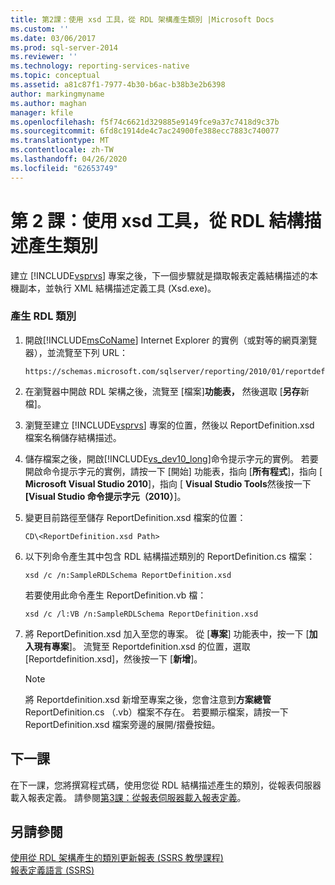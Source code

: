 ```yaml
---
title: 第2課：使用 xsd 工具，從 RDL 架構產生類別 |Microsoft Docs
ms.custom: ''
ms.date: 03/06/2017
ms.prod: sql-server-2014
ms.reviewer: ''
ms.technology: reporting-services-native
ms.topic: conceptual
ms.assetid: a81c87f1-7977-4b30-b6ac-b38b3e2b6398
author: markingmyname
ms.author: maghan
manager: kfile
ms.openlocfilehash: f5f74c6621d329885e9149fce9a37c7418d9c37b
ms.sourcegitcommit: 6fd8c1914de4c7ac24900fe388ecc7883c740077
ms.translationtype: MT
ms.contentlocale: zh-TW
ms.lasthandoff: 04/26/2020
ms.locfileid: "62653749"
---
```

# <a name="lesson-2-generate-classes-from-the-rdl-schema-using-the-xsd-tool"></a>第 2 課：使用 xsd 工具，從 RDL 結構描述產生類別
  建立 [!INCLUDE[vsprvs](../includes/vsprvs-md.md)] 專案之後，下一個步驟就是擷取報表定義結構描述的本機副本，並執行 XML 結構描述定義工具 (Xsd.exe)。  
  
### <a name="to-generate-the-rdl-classes"></a>產生 RDL 類別  
  
1.  開啟[!INCLUDE[msCoName](../includes/msconame-md.md)] Internet Explorer 的實例（或對等的網頁瀏覽器），並流覽至下列 URL：  
  
    ```  
    https://schemas.microsoft.com/sqlserver/reporting/2010/01/reportdefinition/ReportDefinition.xsd  
    ```  
  
2.  在瀏覽器中開啟 RDL 架構之後，流覽至 [檔案]**功能表，** 然後選取 [**另存**新檔]。  
  
3.  瀏覽至建立 [!INCLUDE[vsprvs](../includes/vsprvs-md.md)] 專案的位置，然後以 ReportDefinition.xsd 檔案名稱儲存結構描述。  
  
4.  儲存檔案之後，開啟[!INCLUDE[vs_dev10_long](../includes/vs-dev10-long-md.md)]命令提示字元的實例。 若要開啟命令提示字元的實例，請按一下 [開始] 功能表，指向 [**所有程式**]，指向 [ **Microsoft Visual Studio 2010**]，指向 [ **Visual Studio Tools**然後按一下 **[Visual Studio 命令提示字元（2010）**]。  
  
5.  變更目前路徑至儲存 ReportDefinition.xsd 檔案的位置：  
  
     `CD\<ReportDefinition.xsd Path>`  
  
6.  以下列命令產生其中包含 RDL 結構描述類別的 ReportDefinition.cs 檔案：  
  
     `xsd /c /n:SampleRDLSchema ReportDefinition.xsd`  
  
     若要使用此命令產生 ReportDefinition.vb 檔：  
  
     `xsd /c /l:VB /n:SampleRDLSchema ReportDefinition.xsd`  
  
7.  將 ReportDefinition.xsd 加入至您的專案。 從 [**專案**] 功能表中，按一下 [**加入現有專案**]。 流覽至 Reportdefinition.xsd 的位置，選取 [Reportdefinition.xsd]，然後按一下 [**新增**]。  
  
    > [!NOTE]  
    >  將 Reportdefinition.xsd 新增至專案之後，您會注意到**方案總管**ReportDefinition.cs （.vb）檔案不存在。 若要顯示檔案，請按一下 ReportDefinition.xsd 檔案旁邊的展開/摺疊按鈕。  
  
## <a name="next-lesson"></a>下一課  
 在下一課，您將撰寫程式碼，使用您從 RDL 結構描述產生的類別，從報表伺服器載入報表定義。 請參閱[第3課：從報表伺服器載入報表定義](../../2014/tutorials/lesson-3-load-a-report-definition-from-the-report-server.md)。  
  
## <a name="see-also"></a>另請參閱  
 [使用從 RDL 架構產生的類別更新報表 &#40;SSRS 教學課程&#41;](../../2014/tutorials/updating-reports-using-classes-generated-from-the-rdl-schema-ssrs-tutorial.md)   
 [報表定義語言 &#40;SSRS&#41;](../reporting-services/reports/report-definition-language-ssrs.md)  
  
  
